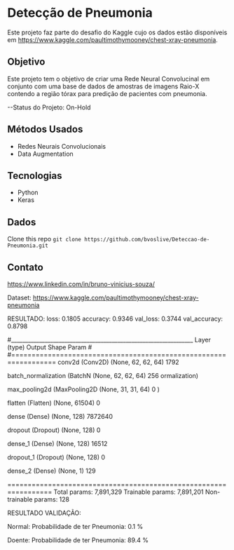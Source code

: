 
# Detecção de Pneumonia

Este projeto faz parte do desafio do Kaggle cujo os dados estão disponíveis em https://www.kaggle.com/paultimothymooney/chest-xray-pneumonia.

## Objetivo

Este projeto tem o objetivo de criar uma Rede Neural Convolucinal em conjunto com uma base de dados de amostras de imagens Raio-X contendo a região tórax para predição de pacientes com pneumonia.

--Status do Projeto: On-Hold

## Métodos Usados

* Redes Neurais Convolucionais
* Data Augmentation

## Tecnologias

* Python
* Keras

## Dados

Clone this repo `git clone https://github.com/bvoslive/Deteccao-de-Pneumonia.git`

## Contato

https://www.linkedin.com/in/bruno-vinicius-souza/







Dataset: https://www.kaggle.com/paultimothymooney/chest-xray-pneumonia

RESULTADO:
loss: 0.1805
accuracy: 0.9346
val_loss: 0.3744
val_accuracy: 0.8798

#_________________________________________________________________
 Layer (type)                Output Shape              Param #
#=================================================================
 conv2d (Conv2D)             (None, 62, 62, 64)        1792

 batch_normalization (BatchN  (None, 62, 62, 64)       256
 ormalization)

 max_pooling2d (MaxPooling2D  (None, 31, 31, 64)       0
 )

 flatten (Flatten)           (None, 61504)             0

 dense (Dense)               (None, 128)               7872640

 dropout (Dropout)           (None, 128)               0

 dense_1 (Dense)             (None, 128)               16512

 dropout_1 (Dropout)         (None, 128)               0

 dense_2 (Dense)             (None, 1)                 129

=================================================================
Total params: 7,891,329
Trainable params: 7,891,201
Non-trainable params: 128


RESULTADO VALIDAÇÃO:

Normal:
Probabilidade de ter Pneumonia: 0.1 %

Doente:
Probabilidade de ter Pneumonia: 89.4 %
